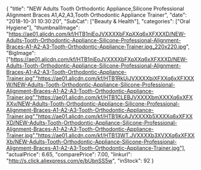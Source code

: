 {
	"title": "NEW Adults Tooth Orthodontic Appliance,Silicone Professional Alignment Braces A1,A2,A3,Tooth Orthodontic Appliance Trainer",
	"date": "2018-10-31 10:30:20",
	"SubCat": ["Beauty & Health"],
	"categories": ["Oral Hygiene"],
	"thumbnailImage": "https://ae01.alicdn.com/kf/HTB1niEoJVXXXXbFXpXXq6xXFXXXD/NEW-Adults-Tooth-Orthodontic-Appliance-Silicone-Professional-Alignment-Braces-A1-A2-A3-Tooth-Orthodontic-Appliance-Trainer.jpg_220x220.jpg",
	"BigImage": ["https://ae01.alicdn.com/kf/HTB1niEoJVXXXXbFXpXXq6xXFXXXD/NEW-Adults-Tooth-Orthodontic-Appliance-Silicone-Professional-Alignment-Braces-A1-A2-A3-Tooth-Orthodontic-Appliance-Trainer.jpg","https://ae01.alicdn.com/kf/HTB1RkUiJVXXXXbiXFXXq6xXFXXXW/NEW-Adults-Tooth-Orthodontic-Appliance-Silicone-Professional-Alignment-Braces-A1-A2-A3-Tooth-Orthodontic-Appliance-Trainer.jpg","https://ae01.alicdn.com/kf/HTB1CLEBJVXXXXbmXXXXq6xXFXXXv/NEW-Adults-Tooth-Orthodontic-Appliance-Silicone-Professional-Alignment-Braces-A1-A2-A3-Tooth-Orthodontic-Appliance-Trainer.jpg","https://ae01.alicdn.com/kf/HTB1IKcAJVXXXXb5XXXXq6xXFXXXD/NEW-Adults-Tooth-Orthodontic-Appliance-Silicone-Professional-Alignment-Braces-A1-A2-A3-Tooth-Orthodontic-Appliance-Trainer.jpg","https://ae01.alicdn.com/kf/HTB13WT.JVXXXXb3XVXXq6xXFXXXb/NEW-Adults-Tooth-Orthodontic-Appliance-Silicone-Professional-Alignment-Braces-A1-A2-A3-Tooth-Orthodontic-Appliance-Trainer.jpg"],
	"actualPrice": 6.65,
	"comparePrice": 7.00,
	"linkurl": "http://s.click.aliexpress.com/e/bUbnSS5w",
	"inStock": 92
}
